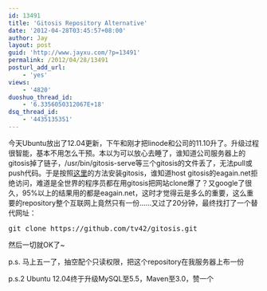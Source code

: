 ```yaml
---
id: 13491
title: 'Gitosis Repository Alternative'
date: '2012-04-28T03:45:57+08:00'
author: Jay
layout: post
guid: 'http://www.jayxu.com/?p=13491'
permalink: /2012/04/28/13491
posturl_add_url:
    - 'yes'
views:
    - '4820'
duoshuo_thread_id:
    - '6.3356050312067E+18'
dsq_thread_id:
    - '4435135351'
---
```


今天Ubuntu放出了12.04更新，下午和刚才把linode和公司的11.10升了。升级过程很智能，基本不用怎么干预。本以为可以放心去睡了，谁知道公司服务器上的gitosis掉了链子，/usr/bin/gitosis-serve等三个gitosis的文件丢了，无法pull或push代码。于是按照<a href="http://progit.org/book/zh/ch4-7.html" target="_blank">这里</a>的方法安装gitosis，谁知道host gitosis的eagain.net拒绝访问，难道是全世界的程序员都在用gitosis把网站clone爆了？又google了很久，95%以上的结果用的都是eagain.net，这时才觉得云是多么的重要，这么重要的repository整个互联网上竟然只有一份……又过了20分钟，最终找打了一个替代网址：
<pre lang="bash">git clone https://github.com/tv42/gitosis.git</pre>
然后一切就OK了~

p.s. 马上五一了，抽空配个只读权限，把这个repository在我服务器上布一份

p.s.2 Ubuntu 12.04终于升级MySQL至5.5，Maven至3.0，赞一个